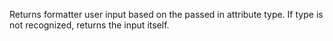 Returns formatter user input based on the passed in attribute type. If type is not recognized, returns the input itself.
